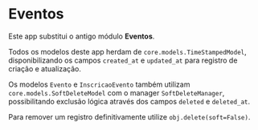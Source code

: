 # Eventos

Este app substitui o antigo módulo **Eventos**.

Todos os modelos deste app herdam de `core.models.TimeStampedModel`,
disponibilizando os campos `created_at` e `updated_at` para registro de
criação e atualização.

Os modelos `Evento` e `InscricaoEvento` também utilizam
`core.models.SoftDeleteModel` com o manager `SoftDeleteManager`,
possibilitando exclusão lógica através dos campos `deleted` e
`deleted_at`.

Para remover um registro definitivamente utilize `obj.delete(soft=False)`.
